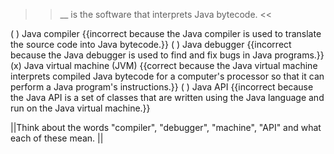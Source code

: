 >><strong><em><em></em></strong></em>__ is the software that interprets Java bytecode. <<

( ) Java compiler {{incorrect because the Java compiler is used to translate the source code into Java bytecode.}}
( ) Java debugger {{incorrect because the Java debugger is used to find and fix bugs in Java programs.}}
(x) Java virtual machine (JVM) {{correct because the Java virtual machine interprets compiled Java bytecode for a computer's processor so that it can perform a Java program's instructions.}}
( ) Java API {{incorrect because the Java API is a set of classes that are written using the Java language and run on the Java virtual machine.}}

||Think about the words "compiler", "debugger", "machine", "API" and what each of these mean. ||

